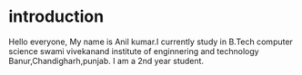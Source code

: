 # introduction
Hello everyone,
My name is Anil kumar.I currently study in B.Tech computer science swami vivekanand institute of enginnering and technology Banur,Chandigharh,punjab.
I am a 2nd year student.

